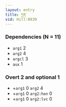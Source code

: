 ```yaml
---
layout: entry
title: དྲན་
vid: Hill:0839
---
```

### Dependencies (N = 11)
* `arg1` 2
* `arg2` 4
* `argcl` 3
* `aux` 1


### Overt 2 and optional 1
* +`arg1` 0 `arg2` 4
* +`arg1` 0 `arg2:hon` 0
* +`arg1` 0 `arg2:lvc` 0
